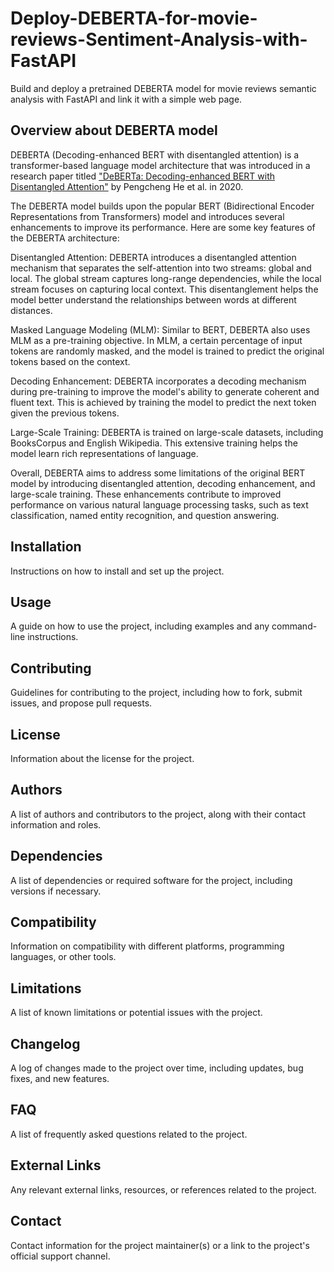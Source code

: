 # Deploy-DEBERTA-for-movie-reviews-Sentiment-Analysis-with-FastAPI

Build and deploy a pretrained DEBERTA model for movie reviews semantic analysis with FastAPI and link it with a simple web page.

## Overview about DEBERTA model

DEBERTA (Decoding-enhanced BERT with disentangled attention) is a transformer-based language model architecture that was introduced in a research paper titled  ["DeBERTa: Decoding-enhanced BERT with Disentangled Attention"](https://arxiv.org/abs/2006.03654) by Pengcheng He et al. in 2020.

The DEBERTA model builds upon the popular BERT (Bidirectional Encoder Representations from Transformers) model and introduces several enhancements to improve its performance. Here are some key features of the DEBERTA architecture:

Disentangled Attention: DEBERTA introduces a disentangled attention mechanism that separates the self-attention into two streams: global and local. The global stream captures long-range dependencies, while the local stream focuses on capturing local context. This disentanglement helps the model better understand the relationships between words at different distances.

Masked Language Modeling (MLM): Similar to BERT, DEBERTA also uses MLM as a pre-training objective. In MLM, a certain percentage of input tokens are randomly masked, and the model is trained to predict the original tokens based on the context.

Decoding Enhancement: DEBERTA incorporates a decoding mechanism during pre-training to improve the model's ability to generate coherent and fluent text. This is achieved by training the model to predict the next token given the previous tokens.

Large-Scale Training: DEBERTA is trained on large-scale datasets, including BooksCorpus and English Wikipedia. This extensive training helps the model learn rich representations of language.

Overall, DEBERTA aims to address some limitations of the original BERT model by introducing disentangled attention, decoding enhancement, and large-scale training. These enhancements contribute to improved performance on various natural language processing tasks, such as text classification, named entity recognition, and question answering.

## Installation

Instructions on how to install and set up the project.

## Usage

A guide on how to use the project, including examples and any command-line instructions.

## Contributing

Guidelines for contributing to the project, including how to fork, submit issues, and propose pull requests.

## License

Information about the license for the project.

## Authors

A list of authors and contributors to the project, along with their contact information and roles.

## Dependencies

A list of dependencies or required software for the project, including versions if necessary.

## Compatibility

Information on compatibility with different platforms, programming languages, or other tools.

## Limitations

A list of known limitations or potential issues with the project.

## Changelog

A log of changes made to the project over time, including updates, bug fixes, and new features.

## FAQ

A list of frequently asked questions related to the project.

## External Links

Any relevant external links, resources, or references related to the project.

## Contact

Contact information for the project maintainer(s) or a link to the project's official support channel.
